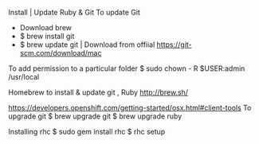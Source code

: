Install | Update Ruby & Git
To update Git
  - Download brew
  - $ brew install git
  - $ brew update git
| Download from offiial https://git-scm.com/download/mac

To add permission to a particular folder
$ sudo chown - R $USER:admin /usr/local

Homebrew to install & update git , Ruby
http://brew.sh/

https://developers.openshift.com/getting-started/osx.html#client-tools
To upgrade git
$ brew upgrade git
$ brew upgrade ruby

Installing rhc
$ sudo gem install rhc
$ rhc setup
